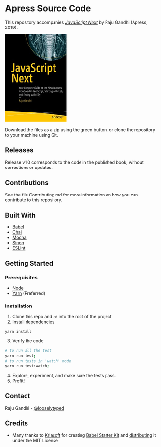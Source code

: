 # Apress Source Code

This repository accompanies [*JavaScript Next*](http://www.apress.com/9781484253939) by Raju Gandhi (Apress, 2019).

[comment]: #cover
![Cover image](9781484253939.jpg)

Download the files as a zip using the green button, or clone the repository to your machine using Git.

## Releases

Release v1.0 corresponds to the code in the published book, without corrections or updates.

## Contributions

See the file Contributing.md for more information on how you can contribute to this repository.

## Built With

* [Babel](https://babeljs.io/)
* [Chai](https://www.chaijs.com/)
* [Mocha](https://mochajs.org/)
* [Sinon](https://sinonjs.org/)
* [ESLint](https://eslint.org/)

<!-- GETTING STARTED -->
## Getting Started

### Prerequisites

- [Node](https://nodejs.org/en/)
- [Yarn](https://yarnpkg.com/en/) (Preferred)

### Installation

1. Clone this repo and `cd` into the root of the project
2. Install dependencies
```sh
yarn install
```
3. Verify the code
```sh
# to run all the test
yarn run test;
# to run tests in 'watch' mode
yarn run test:watch;
```
4. Explore, experiment, and make sure the tests pass.
5. Profit!

<!-- CONTACT -->
## Contact

Raju Gandhi - [@looselytyped](https://twitter.com/looselytyped)

<!-- ACKNOWLEDGEMENTS -->
## Credits

* Many thanks to [Kriasoft](https://github.com/kriasoft) for creating [Babel Starter Kit](https://github.com/kriasoft/babel-starter-kit) and [distributing](https://github.com/kriasoft/babel-starter-kit/blob/master/LICENSE.txt) it under the MIT License
